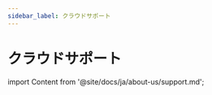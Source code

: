 ```yaml
---
sidebar_label: クラウドサポート
---
```

# クラウドサポート

import Content from '@site/docs/ja/about-us/support.md';

<Content />
